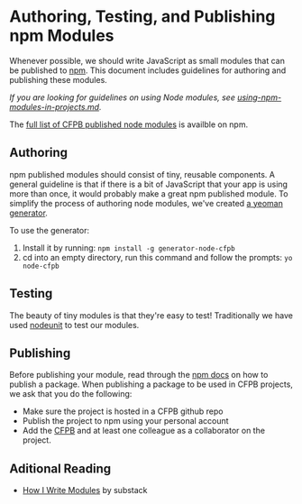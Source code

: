 # Authoring, Testing, and Publishing npm Modules

Whenever possible, we should write JavaScript as small modules that can be published to [npm](https://www.npmjs.com/). This document includes guidelines for authoring and publishing these modules.

*If you are looking for guidelines on using Node modules, see [using-npm-modules-in-projects.md](using-npm-modules-in-projects.md).*

The [full list of CFPB published node modules](https://www.npmjs.com/~cfpb) is availble on npm.

## Authoring

npm published modules should consist of tiny, reusable components. A general guideline is that if there is a bit of JavaScript that your app is using more than once, it would probably make a great npm published module. To simplify the process of authoring node modules, we've created [a yeoman generator](https://github.com/cfpb/generator-node-cfpb).

To use the generator:

1. Install it by running: `npm install -g generator-node-cfpb`
2. cd into an empty directory, run this command and follow the prompts: `yo node-cfpb`


## Testing

The beauty of tiny modules is that they're easy to test! Traditionally we have used [nodeunit](https://github.com/caolan/nodeunit) to test our modules.

## Publishing

Before publishing your module, read through the [npm docs](https://docs.npmjs.com/getting-started/publishing-npm-packages) on how to publish a package. When publishing a package to be used in CFPB projects, we ask that you do the following:

- Make sure the project is hosted in a CFPB github repo
- Publish the project to npm using your personal account
- Add the [CFPB](https://www.npmjs.com/~cfpb) and at least one colleague as a collaborator on the project.

## Aditional Reading

- [How I Write Modules](http://substack.net/how_I_write_modules) by substack
